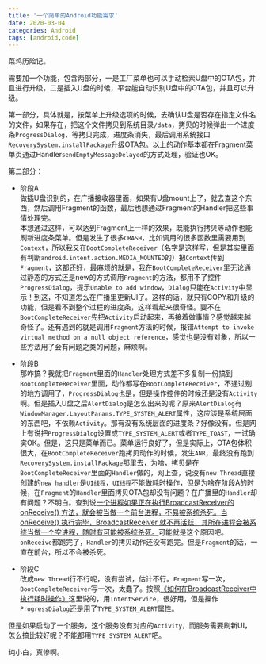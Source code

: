 ```yaml
---
title: '一个简单的Android功能需求'
date: 2020-03-04
categories: Android
tags: [android,code]
---
```


菜鸡历险记。  

<!-- more -->



需要加一个功能，包含两部分，一是工厂菜单也可以手动检索U盘中的OTA包，并且进行升级，二是插入U盘的时候，平台能自动识别U盘中的OTA包，并且可以升级。  

第一部分，具体就是，按菜单上升级选项的时候，去确认U盘是否存在指定文件名的文件，如果存在，把这个文件拷贝到系统目录`/data`，拷贝的时候弹出一个进度条`ProgressDialog`，等拷贝完成，进度条消失，最后调用系统接口`RecoverySystem.installPackage`升级OTA包。以上的动作基本都在Fragment菜单页通过Handler`sendEmptyMessageDelayed`的方式处理，验证也OK。  

第二部分：  
- 阶段A  
做插U盘识别的，在广播接收器里面，如果有U盘mount上了，就去查这个东西，然后调用Fragment的函数，最后也想通过Fragment的Handler把这些事情处理完。  
本想通过这样，可以达到Fragment上一样的效果，既能执行拷贝等动作也能刷新进度条菜单。但是发生了很多`CRASH`，比如调用的很多函数里需要用到`Context`，所以我又在`BootCompleteReceiver`（名字是这样写，但是其实里面有判断`android.intent.action.MEDIA_MOUNTED`的）把`Context`传到`Fragment`，这都还好，最麻烦的就是，我在`BootCompleteReceiver`里无论通过静态的方式还是new的方式调用`Fragment`的方法，都用不了控件`ProgressDialog`，提示`Unable to add window`，`Dialog`只能在`Activity`中显示！到这，不知道怎么在广播里更新UI了。这样的话，就只有COPY和升级的功能，但是看不到整个过程的进度条，这样看起来很奇怪。要不在`BootCompleteReceiver`先把`Activity`启动起来，再接着做事情？感觉越来越奇怪了。还有遇到的就是调用`Fragment`方法的时候，报错`Attempt to invoke virtual method on a null object reference`，感觉也是没有对象，所以一些方法用了会有问题之类的问题，麻烦啊。  

- 阶段B  
那咋搞？我就把`Fragment`里面的`Handler`处理方式差不多复制一份搞到`BootCompleteReceiver`里面，动作都写在`BootCompleteReceiver`，不通过别的地方调用了，`ProgressDialog`也是，但是操作控件的时候还是没有`Activity`啊。但是插入U盘之后`AlertDialog`是怎么出来的呢？原来`AlertDialog`有`WindowManager.LayoutParams.TYPE_SYSTEM_ALERT`属性，这应该是系统层面的东西吧，不依赖`Activity`。那有没有系统层面的进度条？好像没有。但是网上有说把`ProgressDialog`设置成`TYPE_SYSTEM_ALERT`或者`TYPE_TOAST`，一试确实OK。但是，这只是菜单而已。菜单运行良好了，但是实际上，OTA包体积很大，在`BootCompleteReceiver`跑拷贝动作的时候，发生`ANR`，最终没有跑到`RecoverySystem.installPackage`那里去，为啥，拷贝是在`BootCompleteReceiver`里面的`Handler`做的，网上查，说没有`new Thread`直接创建的`new handler`是`UI线程`，`UI线程`不能做耗时操作，但是为啥在阶段A的时候，在`Fragment`的`Handler`里面拷贝OTA包却没有问题？在广播里的`Handler`却有问题？不明白。查到说[一个进程如果正在执行BroadcastReceiver的 onReceive() 方法，就会被当做一个前台进程，不易被系统杀死。当 onReceive() 执行完毕，BroadcastReceiver 就不再活跃，其所在进程会被系统当做一个空进程，随时有可能被系统杀死。](https://www.jianshu.com/p/34c8d5384f94)可能就是这个原因吧。`onReceive`都跑完了，`Handler`的拷贝动作还没有跑完。但是`Fragment`的话，一直在前台，所以不会被杀死。  

- 阶段C  
改成`new Thread`行不行呢，没有尝试，估计不行。`Fragment`写一次，`BootCompleteReceiver`写一次，太蠢了。按照[《如何在BroadcastReceiver中执行耗时操作》](https://www.jianshu.com/p/34c8d5384f94)这里说的，用`IntentService`，很好用，但是操作`ProgressDialog`还是用了`TYPE_SYSTEM_ALERT`属性。  



但是如果启动了一个服务，这个服务没有对应的`Activity`，而服务需要刷新UI，怎么搞比较好呢？不能都用`TYPE_SYSTEM_ALERT`吧。  

纯小白，真惨啊。  
